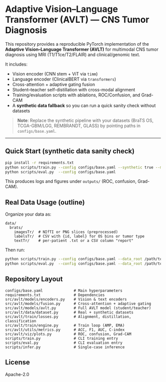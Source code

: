 # Adaptive Vision–Language Transformer (AVLT) — CNS Tumor Diagnosis

This repository provides a reproducible PyTorch implementation of the **Adaptive Vision–Language Transformer (AVLT)**
for multimodal CNS tumor diagnosis using MRI (T1/T1ce/T2/FLAIR) and clinical/genomic text.

It includes:
- Vision encoder (CNN stem + ViT via `timm`)
- Language encoder (ClinicalBERT via `transformers`)
- Cross-attention + adaptive gating fusion
- Student–teacher self-distillation with cross-modal alignment
- Training/evaluation scripts with ablations, ROC/Confusion, and Grad-CAM
- A **synthetic data fallback** so you can run a quick sanity check without datasets

> **Note**: Replace the synthetic pipeline with your datasets (BraTS OS, TCGA-GBM/LGG, REMBRANDT, GLASS) by pointing paths in `configs/base.yaml`.

---

## Quick Start (synthetic data sanity check)

```bash
pip install -r requirements.txt
python scripts/train.py --config configs/base.yaml --synthetic true --max_steps 50
python scripts/eval.py  --config configs/base.yaml
```

This produces logs and figures under `outputs/` (ROC, confusion, Grad-CAM).

## Real Data Usage (outline)

Organize your data as:

```
data/
  brats/
    imagesTr/  # NIfTI or PNG slices (preprocessed)
    labelsTr/  # CSV with {id, label} for OS bins or tumor type
    textTr/    # per-patient .txt or a CSV column "report"
```

Then run:

```bash
python scripts/train.py --config configs/base.yaml --data_root /path/to/data --dataset brats
python scripts/eval.py  --config configs/base.yaml --data_root /path/to/data --dataset brats
```

## Repository Layout

```
configs/base.yaml              # Main hyperparameters
requirements.txt               # Dependencies
src/avlt/models/encoders.py    # Vision & text encoders
src/avlt/models/fusion.py      # Cross-attention + adaptive gating
src/avlt/models/avlt.py        # Full AVLT model (student/teacher)
src/avlt/data/dataset.py       # Real + synthetic datasets
src/avlt/train/losses.py       # Alignment, distillation, classification
src/avlt/train/engine.py       # Train loop (AMP, EMA)
src/avlt/utils/metrics.py      # ACC, F1, AUC, C-index
src/avlt/viz/plots.py          # ROC, confusion, Grad-CAM
scripts/train.py               # CLI training entry
scripts/eval.py                # CLI evaluation entry
scripts/infer.py               # Single-case inference
```

## License
Apache-2.0
